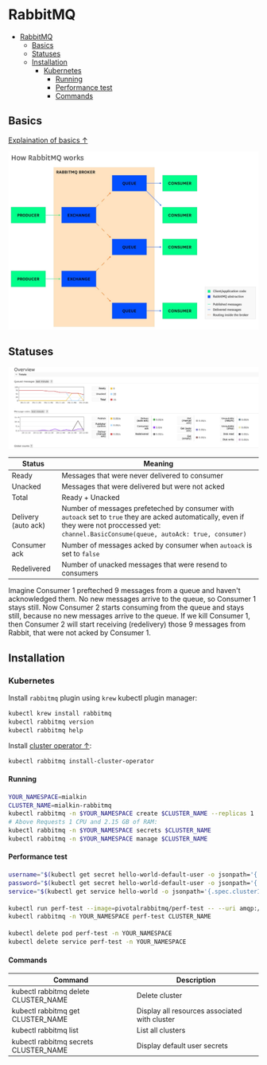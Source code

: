 # RabbitMQ

- [RabbitMQ](#rabbitmq)
  - [Basics](#basics)
  - [Statuses](#statuses)
  - [Installation](#installation)
    - [Kubernetes](#kubernetes)
      - [Running](#running)
      - [Performance test](#performance-test)
      - [Commands](#commands)

## Basics

[Explaination of basics ↑](https://www.rabbitmq.com/tutorials/amqp-concepts.html)

<img src="rmq.jpeg">

## Statuses

<img src="statuses.png">

| Status              | Meaning                                                                                                                                                                                            |
| ------------------- | -------------------------------------------------------------------------------------------------------------------------------------------------------------------------------------------------- |
| Ready               | Messages that were never delivered to consumer                                                                                                                                                     |
| Unacked             | Messages that were delivered but were not acked                                                                                                                                                    |
| Total               | Ready + Unacked                                                                                                                                                                                    |
| Delivery (auto ack) | Number of messages prefeteched by consumer with `autoack` set to `true` they are acked automatically, even if they were not proccessed yet: `channel.BasicConsume(queue, autoAck: true, consumer)` |
| Consumer ack        | Number of messages acked by consumer when `autoack` is set to `false`                                                                                                                              |
| Redelivered         | Number of unacked messages that were resend to consumers                                                                                                                                           |

Imagine Consumer 1 prefteched 9 messages from a queue and haven't acknowledged them. No new messages arrive to the queue, so Consumer 1 stays still. Now Consumer 2 starts consuming from the queue and stays still, because no new messages arrive to the queue. If we kill Consumer 1, then Consumer 2 will start receiving (redelivery) those 9 messages from Rabbit, that were not acked by Consumer 1.

## Installation

### Kubernetes

Install `rabbitmq` plugin using `krew` kubectl plugin manager:

```bash
kubectl krew install rabbitmq
kubectl rabbitmq version
kubectl rabbitmq help
```

Install [cluster operator ↑](https://www.rabbitmq.com/kubernetes/operator/operator-overview.html):

```bash
kubectl rabbitmq install-cluster-operator
```

#### Running

```bash
YOUR_NAMESPACE=mialkin
CLUSTER_NAME=mialkin-rabbitmq
kubectl rabbitmq -n $YOUR_NAMESPACE create $CLUSTER_NAME --replicas 1
# Above Requests 1 CPU and 2.15 GB of RAM:
kubectl rabbitmq -n $YOUR_NAMESPACE secrets $CLUSTER_NAME
kubectl rabbitmq -n $YOUR_NAMESPACE manage $CLUSTER_NAME
```

#### Performance test

```bash
username="$(kubectl get secret hello-world-default-user -o jsonpath='{.data.username}' | base64 --decode)"
password="$(kubectl get secret hello-world-default-user -o jsonpath='{.data.password}' | base64 --decode)"
service="$(kubectl get service hello-world -o jsonpath='{.spec.clusterIP}')"

kubectl run perf-test --image=pivotalrabbitmq/perf-test -- --uri amqp://$username:$password@$service
kubectl rabbitmq -n YOUR_NAMESPACE perf-test CLUSTER_NAME

kubectl delete pod perf-test -n YOUR_NAMESPACE
kubectl delete service perf-test -n YOUR_NAMESPACE
```

#### Commands

| Command                               | Description                                   |
| ------------------------------------- | --------------------------------------------- |
| kubectl rabbitmq delete CLUSTER_NAME  | Delete cluster                                |
| kubectl rabbitmq get CLUSTER_NAME     | Display all resources associated with cluster |
| kubectl rabbitmq list                 | List all clusters                             |
| kubectl rabbitmq secrets CLUSTER_NAME | Display default user secrets                  |

